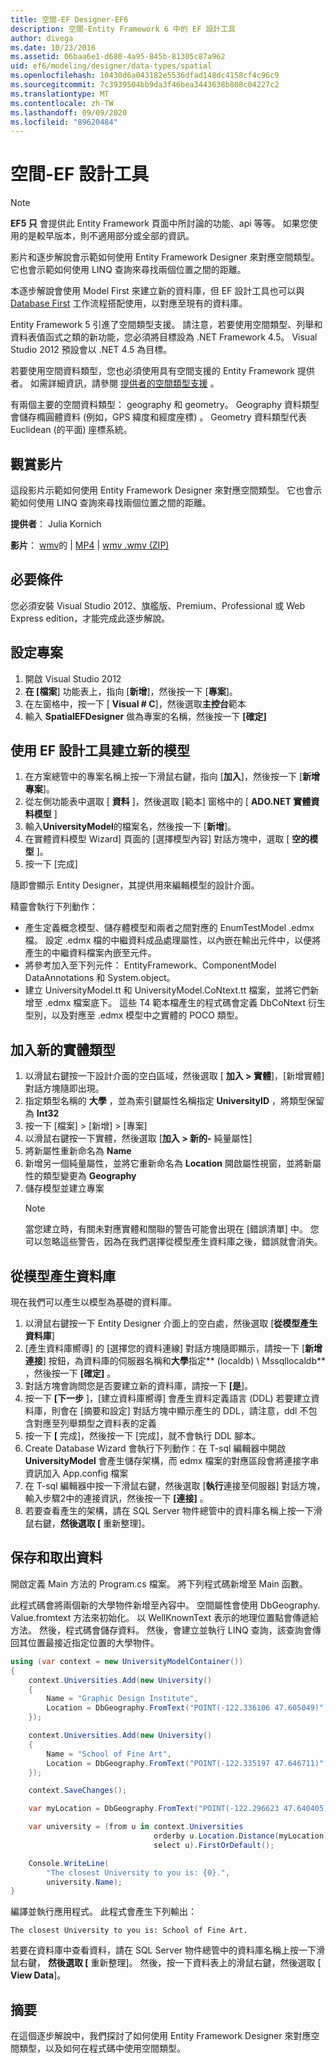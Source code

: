 ```yaml
---
title: 空間-EF Designer-EF6
description: 空間-Entity Framework 6 中的 EF 設計工具
author: divega
ms.date: 10/23/2016
ms.assetid: 06baa6e1-d680-4a95-845b-81305c87a962
uid: ef6/modeling/designer/data-types/spatial
ms.openlocfilehash: 10430d6a043182e5536dfad148dc4158cf4c96c9
ms.sourcegitcommit: 7c3939504bb9da3f46bea3443638b808c04227c2
ms.translationtype: MT
ms.contentlocale: zh-TW
ms.lasthandoff: 09/09/2020
ms.locfileid: "89620484"
---
```

# <a name="spatial---ef-designer"></a>空間-EF 設計工具
> [!NOTE]
> **EF5 只** 會提供此 Entity Framework 頁面中所討論的功能、api 等等。 如果您使用的是較早版本，則不適用部分或全部的資訊。

影片和逐步解說會示範如何使用 Entity Framework Designer 來對應空間類型。 它也會示範如何使用 LINQ 查詢來尋找兩個位置之間的距離。

本逐步解說會使用 Model First 來建立新的資料庫，但 EF 設計工具也可以與 [Database First](xref:ef6/modeling/designer/workflows/database-first) 工作流程搭配使用，以對應至現有的資料庫。

Entity Framework 5 引進了空間類型支援。 請注意，若要使用空間類型、列舉和資料表值函式之類的新功能，您必須將目標設為 .NET Framework 4.5。 Visual Studio 2012 預設會以 .NET 4.5 為目標。

若要使用空間資料類型，您也必須使用具有空間支援的 Entity Framework 提供者。 如需詳細資訊，請參閱 [提供者的空間類型支援](xref:ef6/fundamentals/providers/spatial-support) 。

有兩個主要的空間資料類型： geography 和 geometry。 Geography 資料類型會儲存橢圓體資料 (例如，GPS 緯度和經度座標) 。 Geometry 資料類型代表 Euclidean (的平面) 座標系統。

## <a name="watch-the-video"></a>觀賞影片
這段影片示範如何使用 Entity Framework Designer 來對應空間類型。 它也會示範如何使用 LINQ 查詢來尋找兩個位置之間的距離。

**提供者**： Julia Kornich

**影片**： [wmv](https://download.microsoft.com/download/E/C/9/EC9E6547-8983-4C1F-A919-D33210E4B213/HDI-ITPro-MSDN-winvideo-spatialwithdesigner.wmv)的  |  [MP4](https://download.microsoft.com/download/E/C/9/EC9E6547-8983-4C1F-A919-D33210E4B213/HDI-ITPro-MSDN-mp4video-spatialwithdesigner.m4v)  |  [wmv .wmv (ZIP) ](https://download.microsoft.com/download/E/C/9/EC9E6547-8983-4C1F-A919-D33210E4B213/HDI-ITPro-MSDN-winvideo-spatialwithdesigner.zip)

## <a name="pre-requisites"></a>必要條件

您必須安裝 Visual Studio 2012、旗艦版、Premium、Professional 或 Web Express edition，才能完成此逐步解說。

## <a name="set-up-the-project"></a>設定專案

1.  開啟 Visual Studio 2012
2.  **在 [檔案**] 功能表上，指向 [**新增**]，然後按一下 [**專案**]。
3.  在左窗格中，按一下 [ **Visual \# C**]，然後選取**主控台**範本
4.  輸入 **SpatialEFDesigner** 做為專案的名稱，然後按一下 **[確定]**

## <a name="create-a-new-model-using-the-ef-designer"></a>使用 EF 設計工具建立新的模型

1.  在方案總管中的專案名稱上按一下滑鼠右鍵，指向 [**加入**]，然後按一下 [**新增專案**]。
2.  從左側功能表中選取 [ **資料** ]，然後選取 [範本] 窗格中的 [ **ADO.NET 實體資料模型** ]
3.  輸入**UniversityModel**的檔案名，然後按一下 [**新增**]。
4.  在實體資料模型 Wizard] 頁面的 [選擇模型內容] 對話方塊中，選取 [ **空的模型** ]。
5.  按一下 [完成]

隨即會顯示 Entity Designer，其提供用來編輯模型的設計介面。

精靈會執行下列動作：

-   產生定義概念模型、儲存體模型和兩者之間對應的 EnumTestModel .edmx 檔。 設定 .edmx 檔的中繼資料成品處理屬性，以內嵌在輸出元件中，以便將產生的中繼資料檔案內嵌至元件。
-   將參考加入至下列元件： EntityFramework、ComponentModel DataAnnotations 和 System.object。
-   建立 UniversityModel.tt 和 UniversityModel.CoNtext.tt 檔案，並將它們新增至 .edmx 檔案底下。 這些 T4 範本檔產生的程式碼會定義 DbCoNtext 衍生型別，以及對應至 .edmx 模型中之實體的 POCO 類型。

## <a name="add-a-new-entity-type"></a>加入新的實體類型

1.  以滑鼠右鍵按一下設計介面的空白區域，然後選取 [ **加入 &gt; 實體**]，[新增實體] 對話方塊隨即出現。
2.  指定類型名稱的 **大學** ，並為索引鍵屬性名稱指定 **UniversityID** ，將類型保留為 **Int32**
3.  按一下 [檔案] &gt; [新增] &gt; [專案] 
4.  以滑鼠右鍵按一下實體，然後選取 [**加入 &gt; 新的-** 純量屬性]
5.  將新屬性重新命名為 **Name**
6.  新增另一個純量屬性，並將它重新命名為 **Location** 開啟屬性視窗，並將新屬性的類型變更為 **Geography**
7.  儲存模型並建立專案
    > [!NOTE]
    > 當您建立時，有關未對應實體和關聯的警告可能會出現在 [錯誤清單] 中。 您可以忽略這些警告，因為在我們選擇從模型產生資料庫之後，錯誤就會消失。

## <a name="generate-database-from-model"></a>從模型產生資料庫

現在我們可以產生以模型為基礎的資料庫。

1.  以滑鼠右鍵按一下 Entity Designer 介面上的空白處，然後選取 [**從模型產生資料庫**]
2.  [產生資料庫嚮導] 的 [選擇您的資料連線] 對話方塊隨即顯示，請按一下 [**新增連接**] 按鈕，為資料庫的伺服器名稱和**大學**指定** (localdb) \\ Mssqllocaldb** ，然後按一下 **[確定]** 。
3.  對話方塊會詢問您是否要建立新的資料庫，請按一下 **[是**]。
4.  按一下 **[下一步** ]，[建立資料庫嚮導] 會產生資料定義語言 (DDL) 若要建立資料庫，則會在 [摘要和設定] 對話方塊中顯示產生的 DDL，請注意，ddl 不包含對應至列舉類型之資料表的定義
5.  按一下 **[** 完成]，然後按一下 [完成]，就不會執行 DDL 腳本。
6.  Create Database Wizard 會執行下列動作：在 T-sql 編輯器中開啟 **UniversityModel** 會產生儲存架構，而 edmx 檔案的對應區段會將連接字串資訊加入 App.config 檔案
7.  在 T-sql 編輯器中按一下滑鼠右鍵，然後選取 [**執行**連接至伺服器] 對話方塊，輸入步驟2中的連接資訊，然後按一下 **[連接]** 。
8.  若要查看產生的架構，請在 SQL Server 物件總管中的資料庫名稱上按一下滑鼠右鍵，**然後選取 [** 重新整理]。

## <a name="persist-and-retrieve-data"></a>保存和取出資料

開啟定義 Main 方法的 Program.cs 檔案。 將下列程式碼新增至 Main 函數。

此程式碼會將兩個新的大學物件新增至內容中。 空間屬性會使用 DbGeography. Value.fromtext 方法來初始化。 以 WellKnownText 表示的地理位置點會傳遞給方法。 然後，程式碼會儲存資料。 然後，會建立並執行 LINQ 查詢，該查詢會傳回其位置最接近指定位置的大學物件。

``` csharp
using (var context = new UniversityModelContainer())
{
    context.Universities.Add(new University()
    {
        Name = "Graphic Design Institute",
        Location = DbGeography.FromText("POINT(-122.336106 47.605049)"),
    });

    context.Universities.Add(new University()
    {
        Name = "School of Fine Art",
        Location = DbGeography.FromText("POINT(-122.335197 47.646711)"),
    });

    context.SaveChanges();

    var myLocation = DbGeography.FromText("POINT(-122.296623 47.640405)");

    var university = (from u in context.Universities
                                orderby u.Location.Distance(myLocation)
                                select u).FirstOrDefault();

    Console.WriteLine(
        "The closest University to you is: {0}.",
        university.Name);
}
```

編譯並執行應用程式。 此程式會產生下列輸出：

```console
The closest University to you is: School of Fine Art.
```

若要在資料庫中查看資料，請在 SQL Server 物件總管中的資料庫名稱上按一下滑鼠右鍵， **然後選取 [** 重新整理]。 然後，按一下資料表上的滑鼠右鍵，然後選取 [ **View Data**]。

## <a name="summary"></a>摘要

在這個逐步解說中，我們探討了如何使用 Entity Framework Designer 來對應空間類型，以及如何在程式碼中使用空間類型。 
